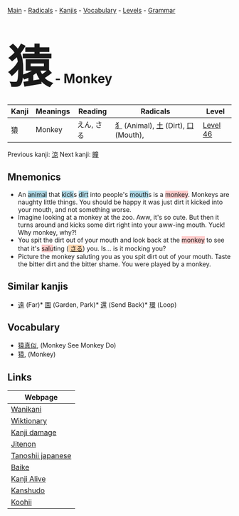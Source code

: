 <style> bigfont {font-size: 100px}</style>
[Main](../index.md) -
[Radicals](../radicals.md) -
[Kanjis](../kanjis.md) -
[Vocabulary](../vocabulary.md) -
[Levels](../levels.md) -
[Grammar](../grammar.md)
# <bigfont> 猿</bigfont> - Monkey 

| Kanji | Meanings | Reading | Radicals | Level |
| --- | --- | --- | --- | --- |
| 猿 | Monkey | えん, さる | [犭](../radicals/犭.md) (Animal), [土](../radicals/土.md) (Dirt), [口](../radicals/口.md) (Mouth),  | [Level 46](../levels/wk_level46.md) |

Previous kanji: [涼](涼.md) Next kanji: [瞳](瞳.md) 

## Mnemonics
 * An <span style="background-color:#ADD8E6"> animal</span> that <span style="background-color:#ADD8E6"> kick</span>s <span style="background-color:#ADD8E6"> dirt</span> into people's <span style="background-color:#ADD8E6"> mouth</span>s is a <span style="background-color:#ffcccb"> monkey</span>. Monkeys are naughty little things. You should be happy it was just dirt it kicked into your mouth, and not something worse.
* Imagine looking at a monkey at the zoo. Aww, it's so cute. But then it turns around and kicks some dirt right into your aww-ing mouth. Yuck! Why monkey, why?!
* You spit the dirt out of your mouth and look back at the <span style="background-color:#ffcccb"> monkey</span> to see that it's <span style="background-color:#ffcccb"> salu</span>ting (<span style="background-color:#fed8b1"> [さる](https://jisho.org/search/さる)</span>) you. Is... is it mocking you?
* Picture the monkey saluting you as you spit dirt out of your mouth. Taste the bitter dirt and the bitter shame. You were played by a monkey.


## Similar kanjis
 * [遠](遠.md) (Far)* [園](園.md) (Garden, Park)* [還](還.md) (Send Back)* [環](環.md) (Loop)


## Vocabulary
 * [猿真似](../vocabulary/猿.md), (Monkey See Monkey Do)
* [猿](../vocabulary/猿.md), (Monkey)



## Links 

| Webpage |
| --- |
| [Wanikani          ](https://www.wanikani.com/kanji/猿) |
| [Wiktionary        ](https://en.wiktionary.org/wiki/猿) |
| [Kanji damage      ](http://www.kanjidamage.com/kanji/search?utf8=✓&q=猿) |
| [Jitenon           ](https://jitenon.com/kanji/猿) |
| [Tanoshii japanese ](https://www.tanoshiijapanese.com/dictionary/kanji.cfm?k=猿) |
| [Baike             ](https://baike.baidu.com/item/猿) |
| [Kanji Alive       ](https://app.kanjialive.com/猿) |
| [Kanshudo          ](https://www.kanshudo.com/searchmn?q=猿) |
| [Koohii            ](https://kanji.koohii.com/study/kanji/猿) |

